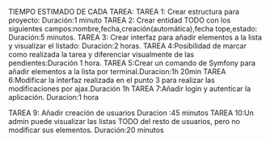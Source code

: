 TIEMPO ESTIMADO DE CADA TAREA:
TAREA 1: Crear estructura para proyecto: Duración:1 minuto
TAREA 2: Crear entidad TODO con los siguientes campos:nombre,fecha,creación(automática),fecha tope,estado: Duración:5 minutos.
TAREA 3: Crear interfaz para añadir elementos a la lista y visualizar el listado: Duración:2 horas.
TAREA 4:Posibilidad de marcar como realizada la tarea y diferenciar visualmente de las pendientes:Duración 1 hora.
TAREA 5:Crear un comando de Symfony para añadir elementos a la lista por terminal.Duracion:1h 20min
TAREA 6:Modificar la interfaz realizada en el punto 3 para realizar las modificaciones por ajax.Duración 1h
TAREA 7:Añadir login y autenticar la aplicación. Duracion:1 hora

TAREA 9: Añadir creación de usuarios Duracion :45 minutos
TAREA 10:Un admin puede visualizar las listas TODO del resto de usuarios, pero no modificar sus elementos. Duración:20 minutos
